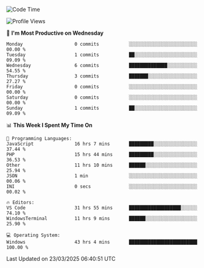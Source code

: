 <!--START_SECTION:waka-->
![Code Time](http://img.shields.io/badge/Code%20Time-4%2C410%20hrs%2033%20mins-blue)

![Profile Views](http://img.shields.io/badge/Profile%20Views-0-blue)

📅 **I'm Most Productive on Wednesday** 

```text
Monday                   0 commits           ░░░░░░░░░░░░░░░░░░░░░░░░░   00.00 % 
Tuesday                  1 commits           ██░░░░░░░░░░░░░░░░░░░░░░░   09.09 % 
Wednesday                6 commits           ██████████████░░░░░░░░░░░   54.55 % 
Thursday                 3 commits           ███████░░░░░░░░░░░░░░░░░░   27.27 % 
Friday                   0 commits           ░░░░░░░░░░░░░░░░░░░░░░░░░   00.00 % 
Saturday                 0 commits           ░░░░░░░░░░░░░░░░░░░░░░░░░   00.00 % 
Sunday                   1 commits           ██░░░░░░░░░░░░░░░░░░░░░░░   09.09 % 
```


📊 **This Week I Spent My Time On** 

```text
💬 Programming Languages: 
JavaScript               16 hrs 7 mins       █████████░░░░░░░░░░░░░░░░   37.44 % 
PHP                      15 hrs 44 mins      █████████░░░░░░░░░░░░░░░░   36.53 % 
Other                    11 hrs 10 mins      ██████░░░░░░░░░░░░░░░░░░░   25.94 % 
JSON                     1 min               ░░░░░░░░░░░░░░░░░░░░░░░░░   00.06 % 
INI                      0 secs              ░░░░░░░░░░░░░░░░░░░░░░░░░   00.02 % 

🔥 Editors: 
VS Code                  31 hrs 55 mins      ███████████████████░░░░░░   74.10 % 
WindowsTerminal          11 hrs 9 mins       ██████░░░░░░░░░░░░░░░░░░░   25.90 % 

💻 Operating System: 
Windows                  43 hrs 4 mins       █████████████████████████   100.00 % 
```


 Last Updated on 23/03/2025 06:40:51 UTC
<!--END_SECTION:waka-->
